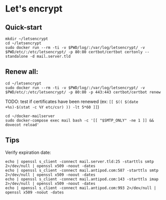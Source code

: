 # Let's encrypt

## Quick-start

```
mkdir ~/letsencrypt 
cd ~/letsencrypt
sudo docker run --rm -ti -v $PWD/log/:/var/log/letsencrypt/ -v $PWD/etc/:/etc/letsencrypt/ -p 80:80 certbot/certbot certonly --standalone -d mail.server.tld
```

## Renew all:
```
cd ~/letsencrypt
sudo docker run --rm -ti -v $PWD/log/:/var/log/letsencrypt/ -v $PWD/etc/:/etc/letsencrypt/ -p 80:80 -p 443:443 certbot/certbot renew
```

TODO: test if certificates have been renewed (ex: `[[ $(( $(date +%s)-$(stat -c %Y etc/csr) )) -lt 5*60 ]]`)
```
cd ~/docker-mailserver
sudo docker-compose exec mail bash -c '[[ "$SMTP_ONLY" -ne 1 ]] && dovecot reload'
```

## Tips

Verify expiration date:
```
echo | openssl s_client -connect mail.server.tld:25 -starttls smtp 2>/dev/null | openssl x509 -noout -dates
echo | openssl s_client -connect mail.antipod.com:587 -starttls smtp 2>/dev/null | openssl x509 -noout -dates
echo | openssl s_client -connect mail.antipod.com:143 -starttls imap 2>/dev/null | openssl x509 -noout -dates
echo | openssl s_client -connect mail.antipod.com:993 2>/dev/null | openssl x509 -noout -dates
```
